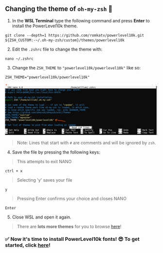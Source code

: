 ## Changing the theme of `oh-my-zsh` 🎨
1. In the **WSL Terminal** type the following command and press **Enter** to install the PowerLevel10k theme.
```
git clone --depth=1 https://github.com/romkatv/powerlevel10k.git ${ZSH_CUSTOM:-~/.oh-my-zsh/custom}/themes/powerlevel10k
```
2. Edit the `.zshrc` file to change the theme with:
```
nano ~/.zshrc
```
3. Change the `ZSH_THEME` to `"powerlevel10k/powerlevel10k"` like so:
```
ZSH_THEME="powerlevel10k/powerlevel10k"
```
![Terminal](/assets/img-5.png "img-5")

> Note: Lines that start with `#` are comments and will be ignored by `zsh`.

4. Save the file by pressing the following keys:
> This attempts to exit NANO
```
ctrl + x 
```
> Selecting 'y' saves your file
```
y 
```
> Pressing Enter confirms your choice and closes NANO
```
Enter
```

5. Close WSL and open it again.

> There are **lots more themes** for you to browse [here](https://github.com/ohmyzsh/ohmyzsh/wiki/Themes)!

### ✅ Now it's time to install **PowerLevel10k** fonts! 😎 To get started, click [here](pl10k-install.md)!